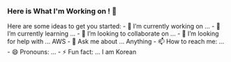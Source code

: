 ### Here is What I'm Working on ! 👋

<!--
**DaeguDude/DaeguDude** is a ✨ _special_ ✨ repository because its `README.md` (this file) appears on your GitHub profile. --!>

Here are some ideas to get you started:

- 🔭 I’m currently working on ...

- 🌱 I’m currently learning ...

- 👯 I’m looking to collaborate on ...

- 🤔 I’m looking for help with ... AWS

- 💬 Ask me about ... Anything

- 📫 How to reach me: ...

- 😄 Pronouns: ...

- ⚡ Fun fact: ... I am Korean

